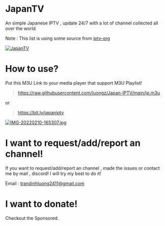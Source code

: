 # JapanTV

An simple Japanese IPTV , update 24/7 with a lot of channel collected all over the world.

Note : This list is using some source from [iptv-org](https://github.com/iptv-org)

[![JapanTV](https://i.postimg.cc/NjHTFgWy/Screenshot-1.png)](https://postimg.cc/xX9qFSjY)
# How to use?
Put this M3U Link to your media player that support M3U Playlist!
> https://raw.githubusercontent.com/luongz/Japan-IPTV/main/jp.m3u

or

> https://bit.ly/japaniptv

[![IMG-20220210-165307.jpg](https://i.postimg.cc/ydQ2Z26J/IMG-20220210-165307.jpg)](https://postimg.cc/47c8CL9Z)
# I want to request/add/report an channel!

If you want to request/add/report an channel , made the issues or contact me by mail , discord! I will try my best to do it!


Email : trandinhluong2411@gmail.com
# I want to donate!
Checkout the Sponsored.
